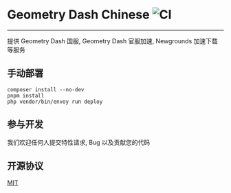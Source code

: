 # Geometry Dash Chinese ![CI](https://img.shields.io/github/workflow/status/Geometry-Dash-Chinese/Geometry-Dash-Chinese/%E9%A1%B9%E7%9B%AE%E6%B5%8B%E8%AF%95)   

---

提供 Geometry Dash 国服, Geometry Dash 官服加速, Newgrounds 加速下载 等服务


## 手动部署
```shell
composer install --no-dev
pnpm install
php vendor/bin/envoy run deploy
```

## 参与开发
我们欢迎任何人提交特性请求, Bug 以及贡献您的代码

## 开源协议
[MIT](https://choosealicense.com/licenses/mit)
